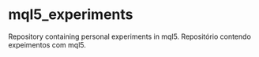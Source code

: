 # mql5_experiments
Repository containing personal experiments in mql5. Repositório contendo expeimentos com mql5.
